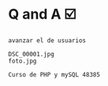 # Q and A ☑️
    
    avanzar el de usuarios
    
    DSC_00001.jpg
    foto.jpg

    Curso de PHP y mySQL 48385

    